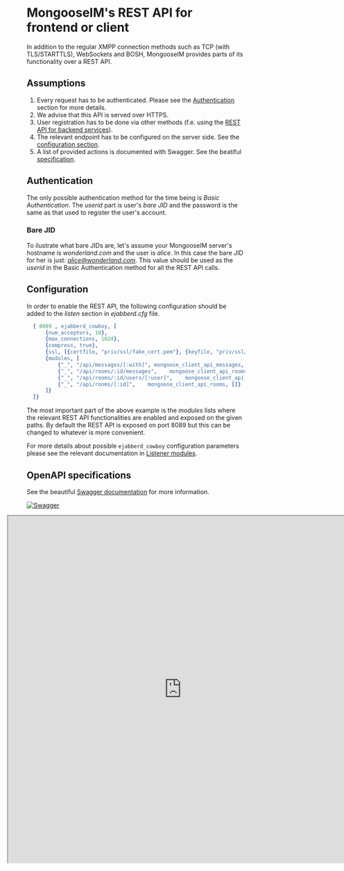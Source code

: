 # MongooseIM's REST API for frontend or client

In addition to the regular XMPP connection methods such as TCP (with TLS/STARTTLS),
WebSockets and BOSH, MongooseIM provides parts of its functionality over a REST API.

## Assumptions

1. Every request has to be authenticated.
Please see the [Authentication](#authentication) section for more details.
1. We advise that this API is served over HTTPS.
1. User registration has to be done via other methods (f.e. using the
[REST API for backend services](Administration-backend.md)).
1. The relevant endpoint has to be configured on the server side.
See the [configuration section](#configuration).
1. A list of provided actions is documented with Swagger.
See the beatiful [specification](http://mongooseim.readthedocs.io/en/latest/swagger/index.html?client=true).

## Authentication

The only possible authentication method for the time being is *Basic Authentication*.
The *userid* part is user's *bare JID* and the password is the same as that used to
register the user's account.

### Bare JID

To ilustrate what bare JIDs are, let's assume your MongooseIM server's hostname is
*wonderland.com* and the user is *alice*.
In this case the bare JID for her is just: *alice@wonderland.com*.
This value should be used as the *userid* in the Basic Authentication method for all the REST API calls.

## Configuration

In order to enable the REST API, the following configuration should be added to the
*listen* section in *ejabberd.cfg* file.

```erlang
  { 8089 , ejabberd_cowboy, [
      {num_acceptors, 10},
      {max_connections, 1024},
      {compress, true},
      {ssl, [{certfile, "priv/ssl/fake_cert.pem"}, {keyfile, "priv/ssl/fake_key.pem"}, {password, ""}]},
      {modules, [
          {"_", "/api/messages/[:with]", mongoose_client_api_messages, []},
          {"_", "/api/rooms/:id/messages",    mongoose_client_api_rooms_messages, []},
          {"_", "/api/rooms/:id/users/[:user]",    mongoose_client_api_rooms_users, []},
          {"_", "/api/rooms/[:id]",    mongoose_client_api_rooms, []}
      ]}
  ]}
```

The most important part of the above example is the *modules* lists where the relevant
REST API functionalities are enabled and exposed on the given paths.
By default the REST API is exposed on port 8089 but this can be changed to whatever is more convenient.

For more details about possible `ejabberd_cowboy` configuration parameters please
see the relevant documentation in [Listener modules](../advanced-configuration/Listener-modules.md#http-based-services-bosh-websocket-rest-ejabberd_cowboy).

## OpenAPI specifications

See the beautiful [Swagger documentation](http://mongooseim.readthedocs.io/en/latest/swagger/index.html?client=true) for more information.

[![Swagger](http://nordicapis.com/wp-content/uploads/swagger-Top-Specification-Formats-for-REST-APIs-nordic-apis-sandoval-e1441412425742-300x170.png)](http://mongooseim.readthedocs.io/en/latest/swagger/index.html?client=true)

<iframe src="http://mongooseim.readthedocs.io/en/latest/swagger/index.html?client=true"
height="800" width="800" style="margin-left: -45px;" id="swagger-ui-iframe"></iframe>

<script>

$(document).ready(function() {
  if (window.location.host.match("readthedocs")){
    path = window.location.pathname.match("(.*)/REST-API/")[1]
    url = window.location.protocol + "//" + window.location.hostname
    finalURL = url + path + "/swagger/index.html?client=true"
    $('a[href$="swagger/index.html?client=true"]').attr('href', finalURL)
    $('#swagger-ui-iframe').attr('src', finalURL)
  }
})

</script>
